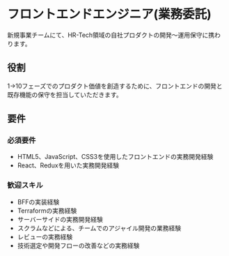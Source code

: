 # フロントエンドエンジニア(業務委託)

新規事業チームにて、HR-Tech領域の自社プロダクトの開発〜運用保守に携わります。

## 役割

1->10フェーズでのプロダクト価値を創造するために、フロントエンドの開発と既存機能の保守を担当していただきます。


## 要件

### 必須要件

* HTML5、JavaScript、CSS3を使用したフロントエンドの実務開発経験
* React、Reduxを用いた実務開発経験

### 歓迎スキル

* BFFの実装経験
* Terraformの実務経験
* サーバーサイドの実務開発経験
* スクラムなどによる、チームでのアジャイル開発の業務経験
* レビューの実務経験
* 技術選定や開発フローの改善などの実務経験

